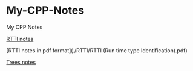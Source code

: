 # My-CPP-Notes

My CPP Notes

[RTTI notes](./RTTI/RTTI.md)

[RTTI notes in pdf format](./RTTI/RTTI (Run time type Identification).pdf)

[Trees notes](./trees/trees.md)
